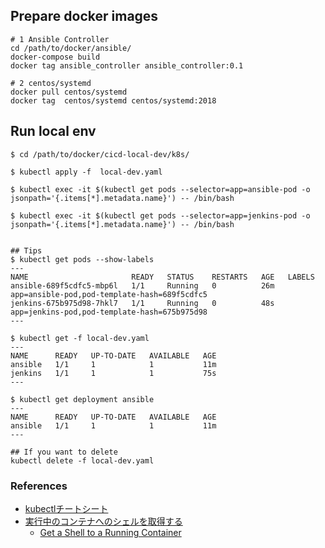 

## Prepare docker images

    # 1 Ansible Controller
    cd /path/to/docker/ansible/
    docker-compose build
    docker tag ansible_controller ansible_controller:0.1

    # 2 centos/systemd
    docker pull centos/systemd
    docker tag  centos/systemd centos/systemd:2018

## Run local env

    $ cd /path/to/docker/cicd-local-dev/k8s/

    $ kubectl apply -f  local-dev.yaml

    $ kubectl exec -it $(kubectl get pods --selector=app=ansible-pod -o jsonpath='{.items[*].metadata.name}') -- /bin/bash

    $ kubectl exec -it $(kubectl get pods --selector=app=jenkins-pod -o jsonpath='{.items[*].metadata.name}') -- /bin/bash


    ## Tips
    $ kubectl get pods --show-labels
    ---
    NAME                       READY   STATUS    RESTARTS   AGE   LABELS
    ansible-689f5cdfc5-mbp6l   1/1     Running   0          26m   app=ansible-pod,pod-template-hash=689f5cdfc5
    jenkins-675b975d98-7hkl7   1/1     Running   0          48s   app=jenkins-pod,pod-template-hash=675b975d98
    ---

    $ kubectl get -f local-dev.yaml
    ---
    NAME      READY   UP-TO-DATE   AVAILABLE   AGE
    ansible   1/1     1            1           11m
    jenkins   1/1     1            1           75s
    ---

    $ kubectl get deployment ansible
    ---
    NAME      READY   UP-TO-DATE   AVAILABLE   AGE
    ansible   1/1     1            1           11m
    ---

    ## If you want to delete
    kubectl delete -f local-dev.yaml


### References

+ [kubectlチートシート](https://kubernetes.io/ja/docs/reference/kubectl/cheatsheet/)
+ [実行中のコンテナへのシェルを取得する](https://kubernetes.io/ja/docs/tasks/debug-application-cluster/get-shell-running-container/)
  + [Get a Shell to a Running Container](https://kubernetes.io/docs/tasks/debug-application-cluster/get-shell-running-container/)
